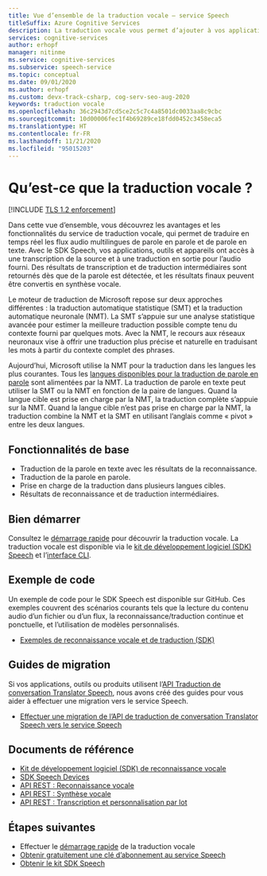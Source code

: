 ```yaml
---
title: Vue d’ensemble de la traduction vocale – service Speech
titleSuffix: Azure Cognitive Services
description: La traduction vocale vous permet d’ajouter à vos applications, outils et appareils la traduction entière, en temps réel et en plusieurs langues d’un contenu oral. La même API peut être utilisée pour la traduction de parole en parole et de parole en texte. Cet article est une vue d’ensemble des avantages et des capacités du service de traduction vocale.
services: cognitive-services
author: erhopf
manager: nitinme
ms.service: cognitive-services
ms.subservice: speech-service
ms.topic: conceptual
ms.date: 09/01/2020
ms.author: erhopf
ms.custom: devx-track-csharp, cog-serv-seo-aug-2020
keywords: traduction vocale
ms.openlocfilehash: 36c2943d7cd5ce2c5c7c4a8501dc0033aa8c9cbc
ms.sourcegitcommit: 10d00006fec1f4b69289ce18fdd0452c3458eca5
ms.translationtype: HT
ms.contentlocale: fr-FR
ms.lasthandoff: 11/21/2020
ms.locfileid: "95015203"
---
```

# <a name="what-is-speech-translation"></a>Qu’est-ce que la traduction vocale ?

[!INCLUDE [TLS 1.2 enforcement](../../../includes/cognitive-services-tls-announcement.md)]

Dans cette vue d’ensemble, vous découvrez les avantages et les fonctionnalités du service de traduction vocale, qui permet de traduire en temps réel les flux audio multilingues de parole en parole et de parole en texte. Avec le SDK Speech, vos applications, outils et appareils ont accès à une transcription de la source et à une traduction en sortie pour l’audio fourni. Des résultats de transcription et de traduction intermédiaires sont retournés dès que de la parole est détectée, et les résultats finaux peuvent être convertis en synthèse vocale.

Le moteur de traduction de Microsoft repose sur deux approches différentes : la traduction automatique statistique (SMT) et la traduction automatique neuronale (NMT). La SMT s’appuie sur une analyse statistique avancée pour estimer la meilleure traduction possible compte tenu du contexte fourni par quelques mots. Avec la NMT, le recours aux réseaux neuronaux vise à offrir une traduction plus précise et naturelle en traduisant les mots à partir du contexte complet des phrases.

Aujourd’hui, Microsoft utilise la NMT pour la traduction dans les langues les plus courantes. Tous les [langues disponibles pour la traduction de parole en parole](language-support.md#speech-translation) sont alimentées par la NMT. La traduction de parole en texte peut utiliser la SMT ou la NMT en fonction de la paire de langues. Quand la langue cible est prise en charge par la NMT, la traduction complète s’appuie sur la NMT. Quand la langue cible n’est pas prise en charge par la NMT, la traduction combine la NMT et la SMT en utilisant l’anglais comme « pivot » entre les deux langues.

## <a name="core-features"></a>Fonctionnalités de base

* Traduction de la parole en texte avec les résultats de la reconnaissance.
* Traduction de la parole en parole.
* Prise en charge de la traduction dans plusieurs langues cibles.
* Résultats de reconnaissance et de traduction intermédiaires.

## <a name="get-started"></a>Bien démarrer 

Consultez le [démarrage rapide](get-started-speech-translation.md) pour découvrir la traduction vocale. La traduction vocale est disponible via le [kit de développement logiciel (SDK) Speech](speech-sdk.md) et l’[interface CLI](spx-overview.md).

## <a name="sample-code"></a>Exemple de code

Un exemple de code pour le SDK Speech est disponible sur GitHub. Ces exemples couvrent des scénarios courants tels que la lecture du contenu audio d’un fichier ou d’un flux, la reconnaissance/traduction continue et ponctuelle, et l’utilisation de modèles personnalisés.

* [Exemples de reconnaissance vocale et de traduction (SDK)](https://github.com/Azure-Samples/cognitive-services-speech-sdk)

## <a name="migration-guides"></a>Guides de migration

Si vos applications, outils ou produits utilisent l’[API Traduction de conversation Translator Speech](./how-to-migrate-from-translator-speech-api.md), nous avons créé des guides pour vous aider à effectuer une migration vers le service Speech.

* [Effectuer une migration de l’API de traduction de conversation Translator Speech vers le service Speech](how-to-migrate-from-translator-speech-api.md)

## <a name="reference-docs"></a>Documents de référence

* [Kit de développement logiciel (SDK) de reconnaissance vocale](./speech-sdk.md)
* [SDK Speech Devices](speech-devices-sdk.md)
* [API REST : Reconnaissance vocale](rest-speech-to-text.md)
* [API REST : Synthèse vocale](rest-text-to-speech.md)
* [API REST : Transcription et personnalisation par lot](https://westus.dev.cognitive.microsoft.com/docs/services/speech-to-text-api-v3-0)

## <a name="next-steps"></a>Étapes suivantes

* Effectuer le [démarrage rapide](get-started-speech-translation.md) de la traduction vocale
* [Obtenir gratuitement une clé d’abonnement au service Speech](overview.md#try-the-speech-service-for-free)
* [Obtenir le kit SDK Speech](speech-sdk.md)